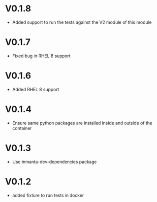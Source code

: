 # V0.1.8
- Added support to run the tests against the V2 module of this module
# V0.1.7
- Fixed bug in RHEL 8 support
# V0.1.6
- Added RHEL 8 support
# V0.1.4
- Ensure same python packages are installed inside and outside of the container
# V0.1.3
- Use inmanta-dev-dependencies package

# V0.1.2
 - added fixture to run tests in docker
